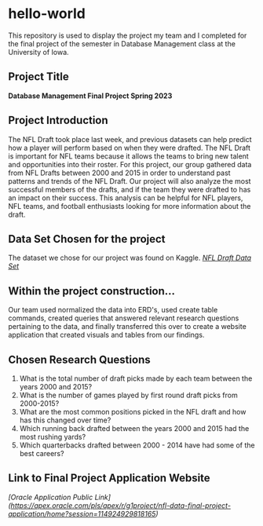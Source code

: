 # hello-world
This repository is used to display the project my team and I completed for the final project of the semester in Database Management class at the University of Iowa.

## Project Title
**Database Management Final Project Spring 2023**

  
## Project Introduction
The NFL Draft took place last week, and previous datasets can help predict how a player will perform based on when they were drafted. The NFL Draft is important for NFL teams because it allows the teams to bring new talent and opportunities into their roster. For this project, our group gathered data from NFL Drafts between 2000 and 2015 in order to understand past patterns and trends of the NFL Draft. Our project will also analyze the most successful members of the drafts, and if the team they were drafted to has an impact on their success. This analysis can be helpful for NFL players, NFL teams, and football enthusiasts looking for more information about the draft. 

## Data Set Chosen for the project
The dataset we chose for our project was found on Kaggle.
*[NFL Draft Data Set](https://www.kaggle.com/datasets/ulrikthygepedersen/nfl-draft-1985-2015)*

## Within the project construction...
Our team used normalized the data into ERD's, used create table commands, created queries that answered relevant research questions pertaining to the data, and finally transferred this over to create a website application that created visuals and tables from our findings.

## Chosen Research Questions
1. What is the total number of draft picks made by each team between the years 2000 and 2015?
2. What is the number of games played by first round draft picks from 2000-2015?
3. What are the most common positions picked in the NFL draft and how has this changed over time?
4. Which running back drafted between the years 2000 and 2015 had the most rushing yards?
5. Which quarterbacks drafted between 2000 - 2014 have had some of the best careers? 

## Link to Final Project Application Website
*[Oracle Application Public Link] (https://apex.oracle.com/pls/apex/r/g1project/nfl-data-final-project-application/home?session=114924929818165)*
